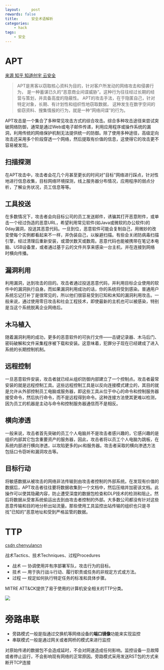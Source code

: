 ```yaml
---
layout:     post
rewards: false
title:      安全术语解析
categories:
    - hack
tags:
    - 安全
---
```


# APT
[来源 知乎 知道创宇 云安全](https://www.zhihu.com/question/28881041/answer/428776509)
 
>APT是黑客以窃取核心资料为目的，针对客户所发动的网络攻击和侵袭行为，
>是一种蓄谋已久的“恶意商业间谍威胁”。这种行为往往经过长期的经营与策划，并具备高度的隐蔽性。
>APT的攻击手法，在于隐匿自己，针对特定对象，长期、有计划性和组织性地窃取数据，
>这种发生在数字空间的偷窃资料、搜集情报的行为，就是一种“网络间谍”的行为。

APT攻击是一个集合了多种常见攻击方式的综合攻击。综合多种攻击途径来尝试突破网络防御，通常是通过Web或电子邮件传递，利用应用程序或操作系统的漏洞，利用传统的网络保护机制无法提供统一的防御。除了使用多种途径，高级定向攻击还采用多个阶段穿透一个网络，然后提取有价值的信息，这使得它的攻击更不容易被发现。


## 扫描探测

在APT攻击中，攻击者会花几个月甚至更长的时间对"目标"网络进行踩点，针对性地进行信息收集，目标网络环境探测，线上服务器分布情况，应用程序的弱点分析，了解业务状况，员工信息等等。

## 工具投送

在多数情况下，攻击者会向目标公司的员工发送邮件，诱骗其打开恶意附件，或单击一个经过伪造的恶意URL，希望利用常见软件(如Java或微软的办公软件)的0day漏洞，投送其恶意代码。一旦到位，恶意软件可能会复制自己，用微妙的改变使每个实例都看起来不一样，并伪装自己，以躲避扫描。有些会关闭防病毒扫描引擎，经过清理后重新安装，或潜伏数天或数周。恶意代码也能被携带在笔记本电脑、USB设备里，或者通过基于云的文件共享来感染一台主机，并在连接到网络时横向传播。

## 漏洞利用

利用漏洞，达到攻击的目的。攻击者通过投送恶意代码，并利用目标企业使用的软件中的漏洞执行自身。而如果漏洞利用成功的话，你的系统将受到感染。普通用户系统忘记打补丁是很常见的，所以他们很容易受到已知和未知的漏洞利用攻击。一般来说，通过使用零日攻击和社会工程技术，即使最新的主机也可以被感染，特别是当这个系统脱离企业网络后。

## 木马植入

随着漏洞利用的成功，更多的恶意软件的可执行文件——击键记录器、木马后门、密码破解和文件采集程序被下载和安装。这意味着，犯罪分子现在已经建成了进入系统的长期控制机制。

## 远程控制

一旦恶意软件安装，攻击者就已经从组织防御内部建立了一个控制点。攻击者最常安装的就是远程控制工具。这些远程控制工具是以反向连接模式建立的，其目的就是允许从外部控制员工电脑或服务器，即这些工具从位于中心的命令和控制服务器接受命令，然后执行命令，而不是远程得到命令。这种连接方法使其更难以检测，因为员工的机器是主动与命令和控制服务器通信而不是相反。

## 横向渗透

一般来说，攻击者首先突破的员工个人电脑并不是攻击者感兴趣的，它感兴趣的是组织内部其它包含重要资产的服务器，因此，攻击者将以员工个人电脑为跳板，在系统内部进行横向渗透，以攻陷更多的pc和服务器。攻击者采取的横向渗透方法包括口令窃听和漏洞攻击等。

## 目标行动

将敏感数据从被攻击的网络非法传输到由攻击者控制的外部系统。在发现有价值的数据后，APT攻击者往往要将数据收集到一个文档中，然后压缩并加密该文档。此操作可以使其隐藏内容，防止遭受深度的数据包检查和DLP技术的检测和阻止。然后将数据从受害系统偷运出去到由攻击者控制的外部。大多数公司都没有针对这些恶意传输和目的地分析出站流量。那些使用工具监控出站传输的组织也只是寻找"已知的"恶意地址和受到严格监管的数据。

# TTP

[csdn chenyulancn](https://blog.csdn.net/chenyulancn/article/details/79065169)

战术Tactics、技术Techniques、过程Procedures

- 战术 — 协调使用并有序部署军队，攻击行为的目标。
- 技术 — 用于执行战斗行动、履行职责或任务的非规定方式或方法。
- 过程 — 规定如何执行特定任务的标准和具体步骤。

MITRE ATT&CK提供了易于使用的计算机安全相关的TTP分类。

![](https://tva1.sinaimg.cn/large/006y8mN6gy1g8olxdrbmyj30o005s3yu.jpg)

# 旁路串联

- 旁路模式一般是指通过交换机等网络设备的**端口镜像**功能来实现监控
- 串联模式一般是通过网关或者网桥的模式来进行监控

对原始传递的数据包不会造成延时，不会对网速造成任何影响。监控设备一旦故障或者停止运行，不会影响现有网络的正常原因。旁路模式采用发送RST包的方式来断开TCP连接